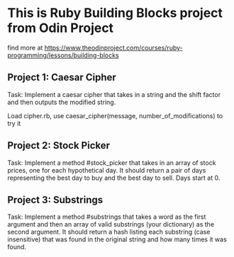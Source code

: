 # This is Ruby Building Blocks project from Odin Project

find more at https://www.theodinproject.com/courses/ruby-programming/lessons/building-blocks

## Project 1: Caesar Cipher
Task: Implement a caesar cipher that takes in a string and the shift factor and then outputs the modified string.

Load cipher.rb, use caesar_cipher(message, number_of_modifications) to try it

## Project 2: Stock Picker
Task: Implement a method #stock_picker that takes in an array of stock prices, one for each hypothetical day. It should return a pair of days representing the best day to buy and the best day to sell. Days start at 0.

## Project 3: Substrings
Task: Implement a method #substrings that takes a word as the first argument and then an array of valid substrings (your dictionary) as the second argument. It should return a hash listing each substring (case insensitive) that was found in the original string and how many times it was found.
